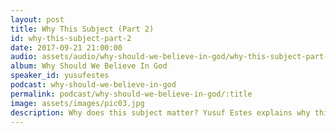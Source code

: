 ```yaml
---
layout: post
title: Why This Subject (Part 2)
id: why-this-subject-part-2
date: 2017-09-21 21:00:00
audio: assets/audio/why-should-we-believe-in-god/why-this-subject-part-2.mp3
album: Why Should We Believe In God
speaker_id: yusufestes 
podcast: why-should-we-believe-in-god
permalink: podcast/why-should-we-believe-in-god/:title
image: assets/images/pic03.jpg
description: Why does this subject matter? Yusuf Estes explains why this subject is such crucial for every human being.
---
```

